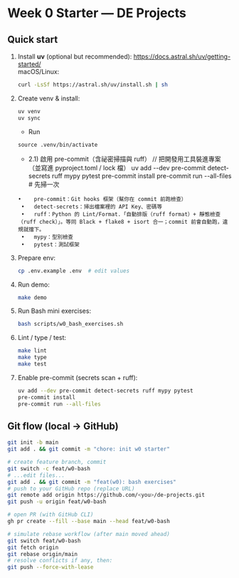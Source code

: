 # Week 0 Starter — DE Projects

## Quick start
1) Install **uv** (optional but recommended): https://docs.astral.sh/uv/getting-started/  
   macOS/Linux:
   ```bash
   curl -LsSf https://astral.sh/uv/install.sh | sh
   ```

2) Create venv & install:
   ```bash
   uv venv
   uv sync
   ```

   * Run

   ```
   source .venv/bin/activate
   ```

   * 2.1) 啟用 pre-commit（含祕密掃描與 ruff） // 把開發用工具裝進專案（並寫進 pyproject.toml / lock 檔）
   uv add --dev pre-commit detect-secrets ruff mypy pytest
   pre-commit install
   pre-commit run --all-files  # 先掃一次

   ```
   •	pre-commit：Git hooks 框架（幫你在 commit 前跑檢查）
	•	detect-secrets：掃出檔案裡的 API Key、密碼等
	•	ruff：Python 的 Lint/Format.「自動排版（ruff format）+ 靜態檢查（ruff check）」。等同 Black + flake8 + isort 合一；commit 前會自動跑，違規就擋下。
	•	mypy：型別檢查
	•	pytest：測試框架
   ```

3) Prepare env:
   ```bash
   cp .env.example .env  # edit values
   ```

4) Run demo:
   ```bash
   make demo
   ```

5) Run Bash mini exercises:
   ```bash
   bash scripts/w0_bash_exercises.sh
   ```

6) Lint / type / test:
   ```bash
   make lint
   make type
   make test
   ```

7) Enable pre-commit (secrets scan + ruff):
   ```bash
   uv add --dev pre-commit detect-secrets ruff mypy pytest
   pre-commit install
   pre-commit run --all-files
   ```

## Git flow (local → GitHub)
```bash
git init -b main
git add . && git commit -m "chore: init w0 starter"

# create feature branch, commit
git switch -c feat/w0-bash
# ...edit files...
git add . && git commit -m "feat(w0): bash exercises"
# push to your GitHub repo (replace URL)
git remote add origin https://github.com/<you>/de-projects.git
git push -u origin feat/w0-bash

# open PR (with GitHub CLI)
gh pr create --fill --base main --head feat/w0-bash

# simulate rebase workflow (after main moved ahead)
git switch feat/w0-bash
git fetch origin
git rebase origin/main
# resolve conflicts if any, then:
git push --force-with-lease
```
